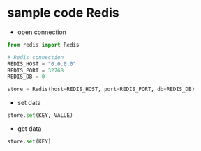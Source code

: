 # sample code Redis

- open connection
```python
from redis import Redis

# Redis connection
REDIS_HOST = "0.0.0.0"
REDIS_PORT = 32768
REDIS_DB = 0

store = Redis(host=REDIS_HOST, port=REDIS_PORT, db=REDIS_DB)
```

- set data
```python
store.set(KEY, VALUE)
```

- get data
```python
store.set(KEY)
```